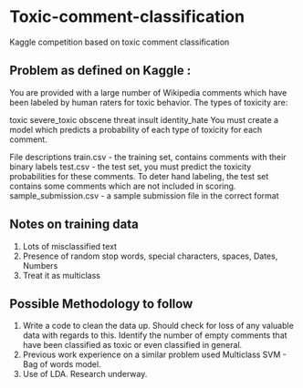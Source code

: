 # Toxic-comment-classification
Kaggle competition based on toxic comment classification

Problem as defined on Kaggle : 
------------------------------
You are provided with a large number of Wikipedia comments which have been labeled by human raters for toxic behavior. The types of toxicity are:

toxic
severe_toxic
obscene
threat
insult
identity_hate
You must create a model which predicts a probability of each type of toxicity for each comment.

File descriptions
train.csv - the training set, contains comments with their binary labels
test.csv - the test set, you must predict the toxicity probabilities for these comments. To deter hand labeling, the test set contains some comments which are not included in scoring.
sample_submission.csv - a sample submission file in the correct format

Notes on training data
-----------------------

1. Lots of misclassified text
2. Presence of random stop words, special characters, spaces, Dates, Numbers
3. Treat it as multiclass

Possible Methodology to follow
--------------------------------

1. Write a code to clean the data up. Should check for loss of any valuable data with regards to this. Identify the number of empty comments that have been classified as toxic or even classified in general.
2. Previous work experience on a similar problem used Multiclass SVM - Bag of words model.
3. Use of LDA. Research underway.


